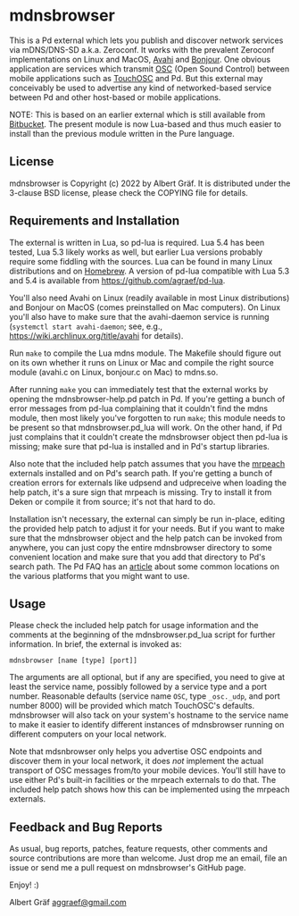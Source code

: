# mdnsbrowser

This is a Pd external which lets you publish and discover network services via mDNS/DNS-SD a.k.a. Zeroconf. It works with the prevalent Zeroconf implementations on Linux and MacOS, [Avahi](https://www.avahi.org/) and [Bonjour](https://developer.apple.com/bonjour/). One obvious application are services which transmit [OSC](http://opensoundcontrol.org/) (Open Sound Control) between mobile applications such as [TouchOSC](https://hexler.net/touchosc/) and Pd. But this external may conceivably be used to advertise any kind of networked-based service between Pd and other host-based or mobile applications.

NOTE: This is based on an earlier external which is still available from [Bitbucket](https://bitbucket.org/agraef/pd-mdnsbrowser). The present module is now Lua-based and thus much easier to install than the previous module written in the Pure language.

## License

mdnsbrowser is Copyright (c) 2022 by Albert Gräf. It is distributed under the 3-clause BSD license, please check the COPYING file for details.

## Requirements and Installation

The external is written in Lua, so pd-lua is required. Lua 5.4 has been tested, Lua 5.3 likely works as well, but earlier Lua versions probably require some fiddling with the sources. Lua can be found in many Linux distributions and on [Homebrew](https://brew.sh). A version of pd-lua compatible with Lua 5.3 and 5.4 is available from <https://github.com/agraef/pd-lua>.

You'll also need Avahi on Linux (readily available in most Linux distributions) and Bonjour on MacOS (comes preinstalled on Mac computers). On Linux you'll also have to make sure that the avahi-daemon service is running (`systemctl start avahi-daemon`; see, e.g., <https://wiki.archlinux.org/title/avahi> for details).

Run `make` to compile the Lua mdns module. The Makefile should figure out on its own whether it runs on Linux or Mac and compile the right source module (avahi.c on Linux, bonjour.c on Mac) to mdns.so.

After running `make` you can immediately test that the external works by opening the mdnsbrowser-help.pd patch in Pd. If you're getting a bunch of error messages from pd-lua complaining that it couldn't find the mdns module, then most likely you've forgotten to run `make`; this module needs to be present so that mdnsbrowser.pd_lua will work. On the other hand, if Pd just complains that it couldn't create the mdnsbrowser object then pd-lua is missing; make sure that pd-lua is installed and in Pd's startup libraries.

Also note that the included help patch assumes that you have the [mrpeach](https://github.com/pd-externals/mrpeach) externals installed and on Pd's search path. If you're getting a bunch of creation errors for externals like udpsend and udpreceive when loading the help patch, it's a sure sign that mrpeach is missing. Try to install it from Deken or compile it from source; it's not that hard to do.

Installation isn't necessary, the external can simply be run in-place, editing the provided help patch to adjust it for your needs. But if you want to make sure that the mdnsbrowser object and the help patch can be invoked from anywhere, you can just copy the entire mdnsbrowser directory to some convenient location and make sure that you add that directory to Pd's search path. The Pd FAQ has an [article][1] about some common locations on the various platforms that you might want to use.

[1]: https://puredata.info/docs/faq/how-do-i-install-externals-and-help-files

## Usage

Please check the included help patch for usage information and the comments at the beginning of the mdnsbrowser.pd_lua script for further information. In brief, the external is invoked as:

    mdnsbrowser [name [type] [port]]

The arguments are all optional, but if any are specified, you need to give at least the service name, possibly followed by a service type and a port number. Reasonable defaults (service name `OSC`, type `_osc._udp`, and port number 8000) will be provided which match TouchOSC's defaults. mdnsbrowser will also tack on your system's hostname to the service name to make it easier to identify different instances of mdnsbrowser running on different computers on your local network.

Note that mdsnbrowser only helps you advertise OSC endpoints and discover them in your local network, it does *not* implement the actual transport of OSC messages from/to your mobile devices. You'll still have to use either Pd's built-in facilities or the mrpeach externals to do that. The included help patch shows how this can be implemented using the mrpeach externals.

## Feedback and Bug Reports

As usual, bug reports, patches, feature requests, other comments and source contributions are more than welcome. Just drop me an email, file an issue or send me a pull request on mdnsbrowser's GitHub page.

Enjoy! :)

Albert Gräf <aggraef@gmail.com>
